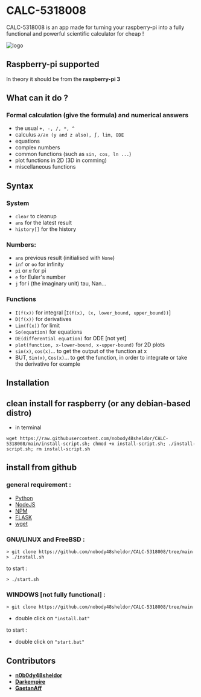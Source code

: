 # CALC-5318008

CALC-5318008 is an app made for turning your raspberry-pi into a fully functional and powerful scientific calculator for cheap !

![logo](https://cdn.discordapp.com/attachments/954359083799023617/957369179240026112/Idee_Logo_Calculette_V2.png)

## Raspberry-pi supported

In theory it should be from the **raspberry-pi 3**

## What can it do ?

 ### Formal calculation (give the formula) and numerical answers
 
- the usual `+, -, /, *, ^`
- calculus `∂/∂x (y and z also), ∫, lim, ODE`
- equations
- complex numbers
- common functions (such as `sin, cos, ln ...`)
- plot functions in 2D (3D in comming)
- miscellaneous functions

## Syntax

### System
- `clear` to cleanup
- `ans` for the latest result
- `history[]` for the history

### Numbers:
- `ans` previous result (initialised with `None`) 
- `inf` or `oo` for infinity
- `pi` or  `𝜋` for pi
- `e` for Euler's number
- `j` for i (the imaginary unit)
tau, Nan...

### Functions
- `I(f(x))` for integral [`I(f(x), (x, lower_bound, upper_bound))`]
- `D(f(x))` for derivatives
- `Lim(f(x))` for limit
- `So(equation)` for equations
- `DE(differential equation)` for ODE [not yet]
- `plot(function, x-lower-bound, x-upper-bound)` for 2D plots
-  `sin(x)`, `cos(x)`... to get the output of the function at x
- BUT, `Sin(x)`, `Cos(x)`... to get the function, in order to integrate or take the derivative for example

## Installation

## clean install for raspberry (or any debian-based distro)

- in terminal
```
wget https://raw.githubusercontent.com/nobody48sheldor/CALC-5318008/main/install-script.sh; chmod +x install-script.sh; ./install-script.sh; rm install-script.sh
```

## install from github

###  general requirement :

- [Python](https://www.python.org/)
- [NodeJS](https://nodejs.org/en/)
- [NPM](https://www.npmjs.com/)
- [FLASK](https://flask.palletsprojects.com/en/2.1.x/)
- [wget](https://www.gnu.org/software/wget/)

### GNU/LINUX and FreeBSD :
```
> git clone https://github.com/nobody48sheldor/CALC-5318008/tree/main
> ./install.sh
```
to start : 

` > ./start.sh `

### WINDOWS [not fully functional] :
```
> git clone https://github.com/nobody48sheldor/CALC-5318008/tree/main
```
- double click on `"install.bat"`

to start :

- double click on `"start.bat"`


## Contributors

* [**n0b0dy48sheldor**](https://github.com/nobody48sheldor)
* [**Darkempire**](https://github.com/Darkempire78)
* [**GaetanAff**](https://github.com/GaetanAff)

